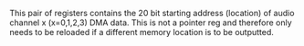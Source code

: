 This pair of registers contains the 20 bit starting
address (location) of audio channel x (x=0,1,2,3) DMA
data. This is not a pointer reg and therefore only
needs to be reloaded if a different memory location
is to be outputted.